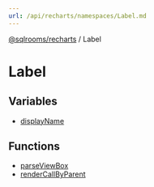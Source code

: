 ```yaml
---
url: /api/recharts/namespaces/Label.md
---
```

[@sqlrooms/recharts](../../index.md) / Label

# Label

## Variables

* [displayName](variables/displayName.md)

## Functions

* [parseViewBox](functions/parseViewBox.md)
* [renderCallByParent](functions/renderCallByParent.md)
